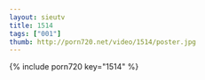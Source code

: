 ```yaml
--- 
layout: sieutv
title: 1514
tags: ["001"]
thumb: http://porn720.net/video/1514/poster.jpg
---
```

{% include porn720 key="1514" %} 
